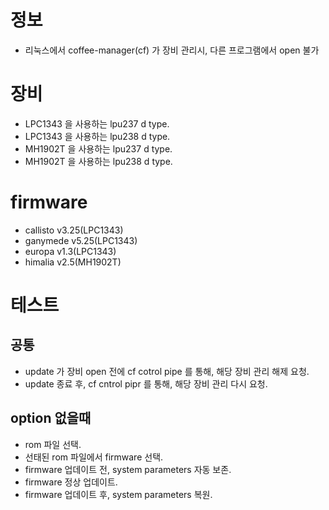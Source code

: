 # 정보
- 리눅스에서 coffee-manager(cf) 가 장비 관리시, 다른 프로그램에서 open 불가

# 장비
- LPC1343 을 사용하는 lpu237 d type.
- LPC1343 을 사용하는 lpu238 d type.
- MH1902T 을 사용하는 lpu237 d type.
- MH1902T 을 사용하는 lpu238 d type.

# firmware
- callisto v3.25(LPC1343)
- ganymede v5.25(LPC1343)
- europa v1.3(LPC1343)
- himalia v2.5(MH1902T)

# 테스트
## 공통
- update 가 장비 open 전에 cf cotrol pipe 를 통해, 해당 장비 관리 해제 요청.
- update 종료 후, cf cntrol pipr 를 통해, 해당 장비 관리 다시 요청.


## option 없을때
- rom 파일 선택.
- 선태된 rom 파일에서 firmware 선택.
- firmware 업데이트 전, system parameters 자동 보존.
- firmware 정상 업데이트.
- firmware 업데이트 후, system parameters 복원.
